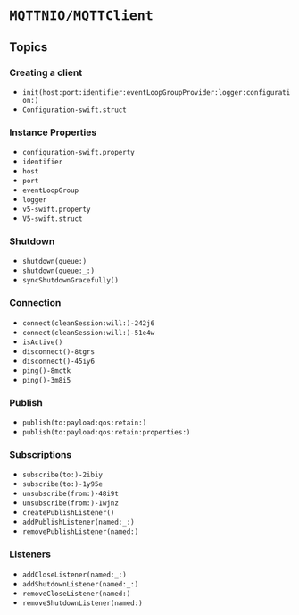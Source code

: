 # ``MQTTNIO/MQTTClient``

## Topics

### Creating a client

- ``init(host:port:identifier:eventLoopGroupProvider:logger:configuration:)``
- ``Configuration-swift.struct``

### Instance Properties

- ``configuration-swift.property``
- ``identifier``
- ``host``
- ``port``
- ``eventLoopGroup``
- ``logger``
- ``v5-swift.property``
- ``V5-swift.struct``

### Shutdown

- ``shutdown(queue:)``
- ``shutdown(queue:_:)``
- ``syncShutdownGracefully()``

### Connection

- ``connect(cleanSession:will:)-242j6``
- ``connect(cleanSession:will:)-51e4w``
- ``isActive()``
- ``disconnect()-8tgrs``
- ``disconnect()-45iy6``
- ``ping()-8mctk``
- ``ping()-3m8i5``

### Publish

- ``publish(to:payload:qos:retain:)``
- ``publish(to:payload:qos:retain:properties:)``

### Subscriptions

- ``subscribe(to:)-2ibiy``
- ``subscribe(to:)-1y95e``
- ``unsubscribe(from:)-48i9t``
- ``unsubscribe(from:)-1wjnz``
- ``createPublishListener()``
- ``addPublishListener(named:_:)``
- ``removePublishListener(named:)``

### Listeners

- ``addCloseListener(named:_:)``
- ``addShutdownListener(named:_:)``
- ``removeCloseListener(named:)``
- ``removeShutdownListener(named:)``
